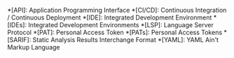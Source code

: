 *[API]: Application Programming Interface
*[CI/CD]: Continuous Integration / Continuous Deployment
*[IDE]: Integrated Development Environment
*[IDEs]: Integrated Development Environments
*[LSP]: Language Server Protocol
*[PAT]: Personal Access Token
*[PATs]: Personal Access Tokens
*[SARIF]: Static Analysis Results Interchange Format
*[YAML]: YAML Ain't Markup Language
